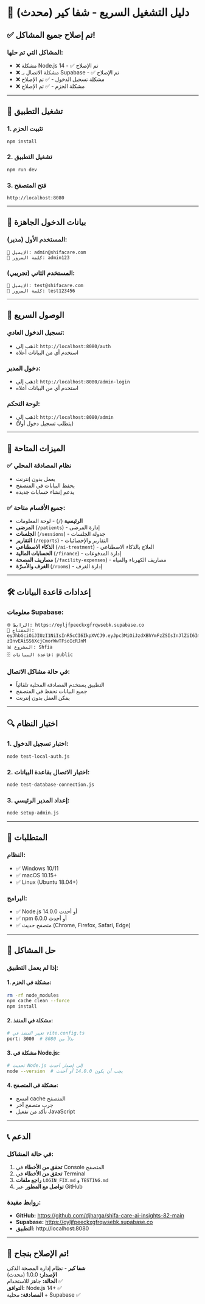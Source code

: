# 🚀 دليل التشغيل السريع - شفا كير (محدث)

## ✅ تم إصلاح جميع المشاكل!

### المشاكل التي تم حلها:
- ❌ مشكلة Node.js 14 - ✅ تم الإصلاح
- ❌ مشكلة الاتصال بـ Supabase - ✅ تم الإصلاح  
- ❌ مشكلة تسجيل الدخول - ✅ تم الإصلاح
- ❌ مشكلة الحزم - ✅ تم الإصلاح

---

## 🎯 تشغيل التطبيق

### 1. تثبيت الحزم
```bash
npm install
```

### 2. تشغيل التطبيق
```bash
npm run dev
```

### 3. فتح المتصفح
```
http://localhost:8080
```

---

## 🔐 بيانات الدخول الجاهزة

### المستخدم الأول (مدير):
```
📧 الإيميل: admin@shifacare.com
🔑 كلمة المرور: admin123
```

### المستخدم الثاني (تجريبي):
```
📧 الإيميل: test@shifacare.com
🔑 كلمة المرور: test123456
```

---

## 🎯 الوصول السريع

### تسجيل الدخول العادي:
- اذهب إلى: `http://localhost:8080/auth`
- استخدم أي من البيانات أعلاه

### دخول المدير:
- اذهب إلى: `http://localhost:8080/admin-login`
- استخدم أي من البيانات أعلاه

### لوحة التحكم:
- اذهب إلى: `http://localhost:8080/admin`
- (يتطلب تسجيل دخول أولاً)

---

## 🔧 الميزات المتاحة

### ✅ نظام المصادقة المحلي
- يعمل بدون إنترنت
- يحفظ البيانات في المتصفح
- يدعم إنشاء حسابات جديدة

### ✅ جميع الأقسام متاحة:
- **الرئيسية** (`/`) - لوحة المعلومات
- **المرضى** (`/patients`) - إدارة المرضى
- **الجلسات** (`/sessions`) - جدولة الجلسات
- **التقارير** (`/reports`) - التقارير والإحصائيات
- **الذكاء الاصطناعي** (`/ai-treatment`) - العلاج بالذكاء الاصطناعي
- **الحسابات المالية** (`/finance`) - إدارة المدفوعات
- **مصاريف المصحة** (`/facility-expenses`) - مصاريف الكهرباء والمياه
- **الغرف والأسرّة** (`/rooms`) - إدارة الغرف

---

## 🛠️ إعدادات قاعدة البيانات

### معلومات Supabase:
```
🌐 الرابط: https://oyljfpeeckxgfrqwsebk.supabase.co
🔑 المفتاح: eyJhbGciOiJIUzI1NiIsInR5cCI6IkpXVCJ9.eyJpc3MiOiJzdXBhYmFzZSIsInJlZiI6Im95bGpmcGVlY2t4Z2ZycXdzZWJrIiwicm9sZSI6ImFub24iLCJpYXQiOjE3NTE1MTQxODksImV4cCI6MjA2NzA5MDE4OX0.czWNSZ4vSocds-zInvEAiSS6XcjCmorWwTFsoIcRJnM
📊 المشروع: Shfia
🗄️ قاعدة البيانات: public
```

### في حالة مشاكل الاتصال:
- التطبيق يستخدم المصادقة المحلية تلقائياً
- جميع البيانات تحفظ في المتصفح
- يمكن العمل بدون إنترنت

---

## 🔍 اختبار النظام

### 1. اختبار تسجيل الدخول:
```bash
node test-local-auth.js
```

### 2. اختبار الاتصال بقاعدة البيانات:
```bash
node test-database-connection.js
```

### 3. إعداد المدير الرئيسي:
```bash
node setup-admin.js
```

---

## 📱 المتطلبات

### النظام:
- ✅ Windows 10/11
- ✅ macOS 10.15+
- ✅ Linux (Ubuntu 18.04+)

### البرامج:
- ✅ Node.js 14.0.0 أو أحدث
- ✅ npm 6.0.0 أو أحدث
- ✅ متصفح حديث (Chrome, Firefox, Safari, Edge)

---

## 🚨 حل المشاكل

### إذا لم يعمل التطبيق:

#### 1. مشكلة في الحزم:
```bash
rm -rf node_modules
npm cache clean --force
npm install
```

#### 2. مشكلة في المنفذ:
```bash
# تغيير المنفذ في vite.config.ts
port: 3000  # بدلاً من 8080
```

#### 3. مشكلة في Node.js:
```bash
# تحديث Node.js إلى إصدار أحدث
node --version  # يجب أن يكون 14.0.0 أو أحدث
```

#### 4. مشكلة في المتصفح:
- امسح cache المتصفح
- جرب متصفح آخر
- تأكد من تفعيل JavaScript

---

## 📞 الدعم

### في حالة المشاكل:
1. **تحقق من الأخطاء** في Console المتصفح
2. **تحقق من الأخطاء** في Terminal
3. **راجع ملفات** `LOGIN_FIX.md` و `TESTING.md`
4. **تواصل مع المطور** عبر GitHub

### روابط مفيدة:
- **GitHub:** https://github.com/djharga/shifa-care-ai-insights-82-main
- **Supabase:** https://oyljfpeeckxgfrqwsebk.supabase.co
- **التطبيق:** http://localhost:8080

---

## 🎉 تم الإصلاح بنجاح!

**شفا كير** - نظام إدارة المصحة الذكي  
**الإصدار:** 1.0.0 (محدث)  
**الحالة:** جاهز للاستخدام ✅  
**التوافق:** Node.js 14+ ✅  
**المصادقة:** محلية + Supabase ✅ 